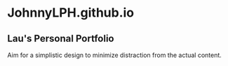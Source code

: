 # JohnnyLPH.github.io
## Lau's Personal Portfolio
Aim for a simplistic design to minimize distraction from the actual content.
